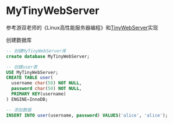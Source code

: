 # MyTinyWebServer
参考游双老师的《Linux高性能服务器编程》和[TinyWebServer](https://github.com/qinguoyi/TinyWebServer)实现

创建数据库
```sql
-- 创建MyTinyWebServer库
create database MyTinyWebServer;

-- 创建user表
USE MyTinyWebServer;
CREATE TABLE user(
  username char(50) NOT NULL,
  password char(50) NOT NULL,
  PRIMARY KEY(username)
) ENGINE=InnoDB;

-- 添加数据
INSERT INTO user(username, password) VALUES('alice', 'alice');
```
